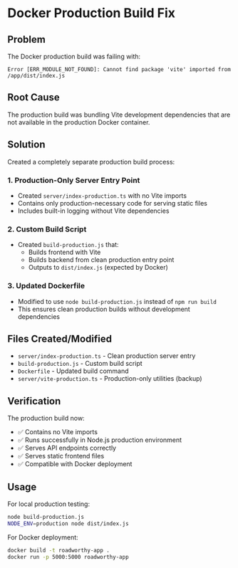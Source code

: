 # Docker Production Build Fix

## Problem
The Docker production build was failing with:
```
Error [ERR_MODULE_NOT_FOUND]: Cannot find package 'vite' imported from /app/dist/index.js
```

## Root Cause
The production build was bundling Vite development dependencies that are not available in the production Docker container.

## Solution
Created a completely separate production build process:

### 1. Production-Only Server Entry Point
- Created `server/index-production.ts` with no Vite imports
- Contains only production-necessary code for serving static files
- Includes built-in logging without Vite dependencies

### 2. Custom Build Script
- Created `build-production.js` that:
  - Builds frontend with Vite
  - Builds backend from clean production entry point
  - Outputs to `dist/index.js` (expected by Docker)

### 3. Updated Dockerfile
- Modified to use `node build-production.js` instead of `npm run build`
- This ensures clean production builds without development dependencies

## Files Created/Modified
- `server/index-production.ts` - Clean production server entry
- `build-production.js` - Custom build script
- `Dockerfile` - Updated build command
- `server/vite-production.ts` - Production-only utilities (backup)

## Verification
The production build now:
- ✅ Contains no Vite imports
- ✅ Runs successfully in Node.js production environment
- ✅ Serves API endpoints correctly
- ✅ Serves static frontend files
- ✅ Compatible with Docker deployment

## Usage
For local production testing:
```bash
node build-production.js
NODE_ENV=production node dist/index.js
```

For Docker deployment:
```bash
docker build -t roadworthy-app .
docker run -p 5000:5000 roadworthy-app
```